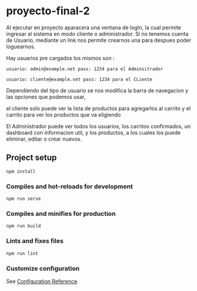 # proyecto-final-2
Al ejecutar en proyecto aparacera una ventana de logIn, la cual permite ingresar al sistema en modo cliente o administrador. Si no tenemos cuenta de Usuario, mediante un link nos permite crearnos una para despues poder loguearnos. 

Hay usuarios pre cargados los mismos son :
```
usuario: admin@example.net pass: 1234 para el Adminsitrador
```
```
usuario: cliente@example.net pass: 1234 para el CLiente 
```

Dependiendo del tipo de usuario se nos modifica la barra de navegacion y las opciones que podemos usar, 

el cliente solo puede ver la lista de productos para agregarlos al carrito y el carrito para ver los productos que va eligiendo 

El Administrador puede ver todos los usuarios, los carritos confirmados, un dashboard con informacion util, y los productos, a los cuales los puede eliminar, editar o crear nuevos. 


## Project setup
```
npm install
```

### Compiles and hot-reloads for development
```
npm run serve
```

### Compiles and minifies for production
```
npm run build
```

### Lints and fixes files
```
npm run lint
```

### Customize configuration
See [Configuration Reference](https://cli.vuejs.org/config/).
